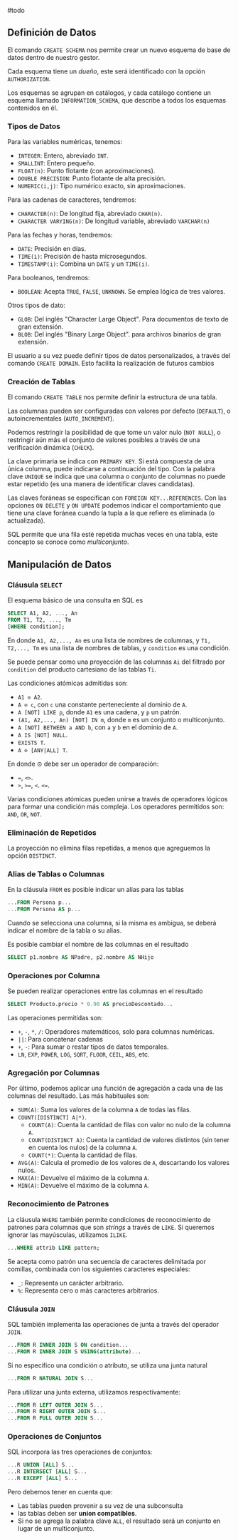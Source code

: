 #todo

## Definición de Datos

El comando `CREATE SCHEMA` nos permite crear un nuevo esquema de base de datos dentro de nuestro gestor.

Cada esquema tiene un *dueño*, este será identificado con la opción `AUTHORIZATION`.

Los esquemas se agrupan en catálogos, y cada catálogo contiene un esquema llamado `INFORMATION_SCHEMA`, que describe a todos los esquemas contenidos en él.

### Tipos de Datos

Para las variables numéricas, tenemos:

- `INTEGER`: Entero, abreviado `INT`.
- `SMALLINT`: Entero pequeño.
- `FLOAT(n)`: Punto flotante (con aproximaciones).
- `DOUBLE PRECISION`: Punto flotante de alta precisión.
- `NUMERIC(i,j)`: Tipo numérico exacto, sin aproximaciones.

Para las cadenas de caracteres, tendremos:

- `CHARACTER(n)`: De longitud fija, abreviado `CHAR(n)`.
- `CHARACTER VARYING(n)`: De longitud variable, abreviado `VARCHAR(n)`

Para las fechas y horas, tendremos:

- `DATE`: Precisión en días.
- `TIME(i)`: Precisión de hasta microsegundos.
- `TIMESTAMP(i)`: Combina un `DATE` y un `TIME(i)`.

Para booleanos, tendremos:

- `BOOLEAN`: Acepta `TRUE`, `FALSE`, `UNKNOWN`. Se emplea lógica de tres valores.

Otros tipos de dato:

- `GLOB`: Del inglés "Character Large Object". Para documentos de texto de gran extensión.
- `BLOB`: Del inglés "Binary Large Object". para archivos binarios de gran extensión.

El usuario a su vez puede definir tipos de datos personalizados, a través del comando `CREATE DOMAIN`. Esto facilita la realización de futuros cambios

### Creación de Tablas

El comando `CREATE TABLE` nos permite definir la estructura de una tabla.

Las columnas pueden ser configuradas con valores por defecto (`DEFAULT`), o autoincrementales (`AUTO_INCREMENT`).

Podemos restringir la posibilidad de que tome un valor nulo (`NOT NULL`), o restringir aún más el conjunto de valores posibles a través de una verificación dinámica (`CHECK`).

La clave primaria se indica con `PRIMARY KEY`. Si está compuesta de una única columna, puede indicarse a continuación del tipo. Con la palabra clave `UNIQUE` se indica que una columna o conjunto de columnas no puede estar repetido (es una manera de identificar claves candidatas).

Las claves foráneas se especifican con `FOREIGN KEY...REFERENCES`. Con las opciones `ON DELETE` y `ON UPDATE` podemos indicar el comportamiento que tiene una clave foránea cuando la tupla a la que refiere es eliminada (o actualizada).

SQL permite que una fila esté repetida muchas veces en una tabla, este concepto se conoce como *multiconjunto*.

## Manipulación de Datos

### Cláusula `SELECT`

El esquema básico de una consulta en SQL es

```SQL
SELECT A1, A2, ..., An
FROM T1, T2, ..., Tm
[WHERE condition];
```

En donde `A1, A2,..., An` es una lista de nombres de columnas, y `T1, T2,..., Tm` es una lista de nombres de tablas, y `condition` es una condición.

Se puede pensar como una proyección de las columnas `Ai` del filtrado por `condition` del producto cartesiano de las tablas `Ti`.

Las condiciones atómicas admitidas son:

- `A1 ⊙ A2`.
- `A ⊙ c`, con `c` una constante perteneciente al dominio de `A`.
- `A [NOT] LIKE p`, donde `A1` es una cadena, y `p` un patrón.
- `(A1, A2,..., An) [NOT] IN m`, donde `m` es un conjunto o multiconjunto.
- `A [NOT] BETWEEN a AND b`, con `a` y `b` en el dominio de `A`.
- `A IS [NOT] NULL`.
- `EXISTS T`.
- `A ⊙ [ANY|ALL] T`.

En donde ⊙ debe ser un operador de comparación:

- `=`, `<>`.
- `>`, `>=`, `<`. `<=`.

Varias condiciones atómicas pueden unirse a través de operadores lógicos para formar una condición más compleja. Los operadores permitidos son: `AND`, `OR`, `NOT`.

### Eliminación de Repetidos

La proyección no elimina filas repetidas, a menos que agreguemos la opción `DISTINCT`.

### Alias de Tablas o Columnas

En la cláusula `FROM` es posible indicar un alias para las tablas

```SQL
...FROM Persona p...
...FROM Persona AS p...
```

Cuando se selecciona una columna, si la misma es ambigua, se deberá indicar el nombre de la tabla o su alias.

Es posible cambiar el nombre de las columnas en el resultado

```SQL
SELECT p1.nombre AS NPadre, p2.nombre AS NHijo
```

### Operaciones por Columna

Se pueden realizar operaciones entre las columnas en el resultado

```SQL
SELECT Producto.precio * 0.90 AS precioDescontado...
```

Las operaciones permitidas son:

- `+`, `-`, `*`, `/`: Operadores matemáticos, solo para columnas numéricas.
- `||`: Para concatenar cadenas
- `+`, `-`: Para sumar o restar tipos de datos temporales.
- `LN`, `EXP`, `POWER`, `LOG`, `SQRT`, `FLOOR`, `CEIL`, `ABS`, etc.

### Agregación por Columnas

Por último, podemos aplicar una función de agregación a cada una de las columnas del resultado. Las más habituales son:

- `SUM(A)`: Suma los valores de la columna `A` de todas las filas.
- `COUNT([DISTINCT] A|*)`.
	- `COUNT(A)`: Cuenta la cantidad de filas con valor no nulo de la columna `A`.
	- `COUNT(DISTINCT A)`: Cuenta la cantidad de valores distintos (sin tener en cuenta los nulos) de la columna `A`.
	- `COUNT(*)`: Cuenta la cantidad de filas.
- `AVG(A)`: Calcula el promedio de los valores de `A`, descartando los valores nulos.
- `MAX(A)`: Devuelve el máximo de la columna `A`.
- `MIN(A)`: Devuelve el máximo de la columna `A`.

### Reconocimiento de Patrones

La cláusula `WHERE` también permite condiciones de reconocimiento de patrones para columnas que son *strings* a través de `LIKE`. Si queremos ignorar las mayúsculas, utilizamos `ILIKE`.

```SQL
...WHERE attrib LIKE pattern;
```

Se acepta como patrón una secuencia de caracteres delimitada por comillas, combinada con los siguientes caracteres especiales:

- `_`: Representa un carácter arbitrario.
- `%`: Representa cero o más caracteres arbitrarios.

### Cláusula `JOIN`

SQL también implementa las operaciones de junta a través del operador `JOIN`.

```SQL
...FROM R INNER JOIN S ON condition... 
...FROM R INNER JOIN S USING(attribute)...
```

Si no especifico una condición o atributo, se utiliza una junta natural

```SQL
...FROM R NATURAL JOIN S...
```

Para utilizar una junta externa, utilizamos respectivamente:

```SQL
...FROM R LEFT OUTER JOIN S...
...FROM R RIGHT OUTER JOIN S...
...FROM R FULL OUTER JOIN S...
```

### Operaciones de Conjuntos

SQL incorpora las tres operaciones de conjuntos:

```SQL
...R UNION [ALL] S...
...R INTERSECT [ALL] S...
...R EXCEPT [ALL] S...
```

Pero debemos tener en cuenta que:

- Las tablas pueden provenir a su vez de una subconsulta
- las tablas deben ser **union compatibles**.
- Si no se agrega la palabra clave `ALL`, el resultado será un conjunto en lugar de un multiconjunto.
